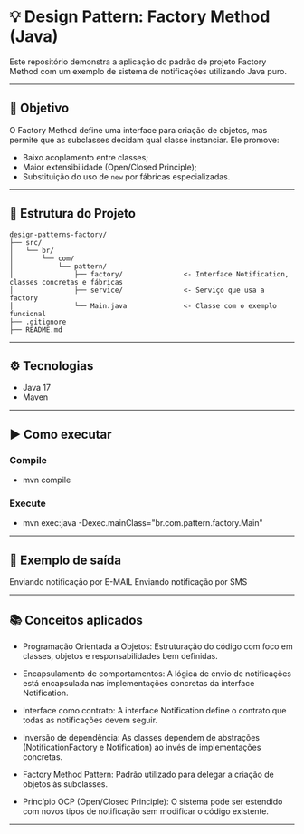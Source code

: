 # 💡 Design Pattern: Factory Method (Java)

Este repositório demonstra a aplicação do padrão de projeto Factory Method com um exemplo de sistema de notificações utilizando Java puro.

---

## 🎯 Objetivo

O Factory Method define uma interface para criação de objetos, mas permite que as subclasses decidam qual classe instanciar. Ele promove:
- Baixo acoplamento entre classes;
- Maior extensibilidade (Open/Closed Principle);
- Substituição do uso de `new` por fábricas especializadas.

---

## 📁 Estrutura do Projeto

```
design-patterns-factory/
├── src/
│   └── br/
│       └── com/
│           └── pattern/
│               ├── factory/               <- Interface Notification, classes concretas e fábricas
│               ├── service/               <- Serviço que usa a factory
│               └── Main.java              <- Classe com o exemplo funcional
├── .gitignore
├── README.md
```
---

## ⚙️ Tecnologias

- Java 17
- Maven

---

## ▶️ Como executar
### Compile
- mvn compile

### Execute
- mvn exec:java -Dexec.mainClass="br.com.pattern.factory.Main"

---

## 🧪 Exemplo de saída
Enviando notificação por E-MAIL
Enviando notificação por SMS

---

## 📚 Conceitos aplicados

- Programação Orientada a Objetos: Estruturação do código com foco em classes, objetos e responsabilidades bem definidas.

- Encapsulamento de comportamentos: A lógica de envio de notificações está encapsulada nas implementações concretas da interface Notification.

- Interface como contrato: A interface Notification define o contrato que todas as notificações devem seguir.

- Inversão de dependência: As classes dependem de abstrações (NotificationFactory e Notification) ao invés de implementações concretas.

- Factory Method Pattern: Padrão utilizado para delegar a criação de objetos às subclasses.

- Princípio OCP (Open/Closed Principle): O sistema pode ser estendido com novos tipos de notificação sem modificar o código existente.

---







